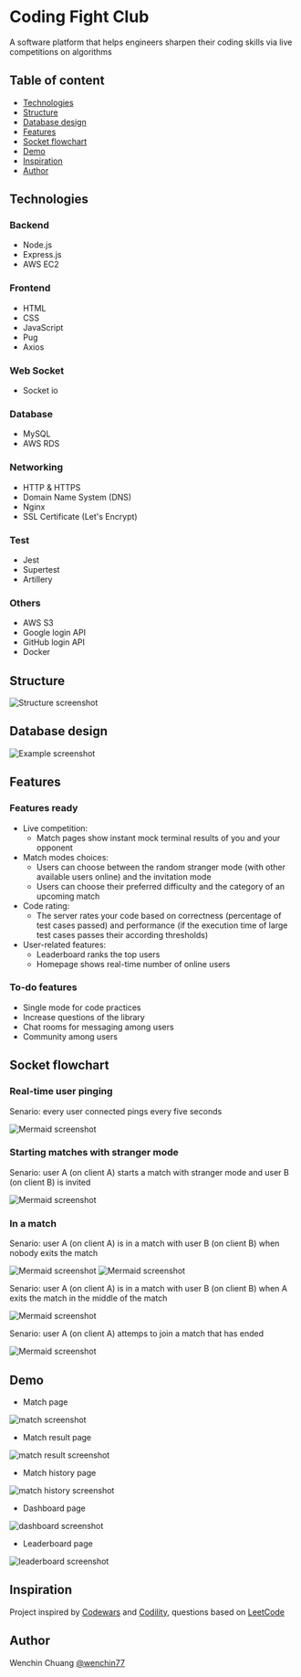 # Coding Fight Club

A software platform that helps engineers sharpen their coding skills via live competitions on algorithms

## Table of content
* [Technologies](#technologies)
* [Structure](#structure)
* [Database design](#database-design)
* [Features](#features)
* [Socket flowchart](#socket-flowchart)
* [Demo](#demo)
* [Inspiration](#inspiration)
* [Author](#author)


## Technologies

### Backend

* Node.js
* Express.js
* AWS EC2

### Frontend

* HTML
* CSS
* JavaScript
* Pug
* Axios

### Web Socket
* Socket io

### Database

* MySQL
* AWS RDS

### Networking

* HTTP & HTTPS
* Domain Name System (DNS)
* Nginx
* SSL Certificate (Let's Encrypt)

### Test

* Jest
* Supertest
* Artillery

### Others

* AWS S3
* Google login API
* GitHub login API
* Docker

## Structure
![Structure screenshot](./public/img/structure.png)

## Database design
![Example screenshot](./public/img/db_coding_fight_club.png)

## Features
### Features ready
* Live competition: 
  * Match pages show instant mock terminal results of you and your opponent
* Match modes choices:
  * Users can choose between the random stranger mode (with other available users online) and the invitation mode
  * Users can choose their preferred difficulty and the category of an upcoming match
* Code rating:
  * The server rates your code based on correctness (percentage of test cases passed) and performance (if the execution time of large test cases passes their according thresholds)
* User-related features:
  * Leaderboard ranks the top users
  * Homepage shows real-time number of online users

### To-do features
* Single mode for code practices
* Increase questions of the library
* Chat rooms for messaging among users
* Community among users



## Socket flowchart

### Real-time user pinging
Senario: every user connected pings every five seconds

![Mermaid screenshot](./public/img/mermaid_1.png)

### Starting matches with stranger mode
Senario: user A (on client A) starts a match with stranger mode and user B (on client B) is invited

![Mermaid screenshot](./public/img/mermaid_2.png)

### In a match
Senario: user A (on client A) is in a match with user B (on client B) when nobody exits the match

![Mermaid screenshot](./public/img/mermaid_3.png)
![Mermaid screenshot](./public/img/mermaid_4.png)

Senario: user A (on client A) is in a match with user B (on client B) when A exits the match in the middle of the match

![Mermaid screenshot](./public/img/mermaid_5.png)

Senario: user A (on client A) attemps to join a match that has ended

![Mermaid screenshot](./public/img/mermaid_6.png)



## Demo
* Match page

![match screenshot](./public/img/screenshot_match.png)

* Match result page

![match result screenshot](./public/img/screenshot_match_result.png)

* Match history page

![match history screenshot](./public/img/screenshot_match_history.png)

* Dashboard page

![dashboard screenshot](./public/img/screenshot_dashboard.png)

* Leaderboard page

![leaderboard screenshot](./public/img/screenshot_leaderboard.png)


## Inspiration
Project inspired by [Codewars](https://www.codewars.com) and [Codility](https://www.codility.com/), questions based on [LeetCode](https://leetcode.com/)

## Author
Wenchin Chuang [@wenchin77](https://github.com/wenchin77)
